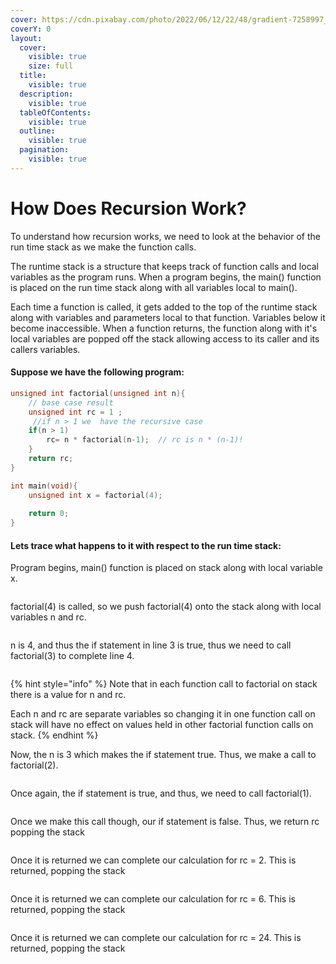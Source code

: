 ```yaml
---
cover: https://cdn.pixabay.com/photo/2022/06/12/22/48/gradient-7258997_960_720.png
coverY: 0
layout:
  cover:
    visible: true
    size: full
  title:
    visible: true
  description:
    visible: true
  tableOfContents:
    visible: true
  outline:
    visible: true
  pagination:
    visible: true
---
```


# How Does Recursion Work?

To understand how recursion works, we need to look at the behavior of the run time stack as we make the function calls.

The runtime stack is a structure that keeps track of function calls and local variables as the program runs. When a program begins, the main() function is placed on the run time stack along with all variables local to main().&#x20;

Each time a function is called, it gets added to the top of the runtime stack along with variables and parameters local to that function. Variables below it become inaccessible. When a function returns, the function along with it's local variables are popped off the stack allowing access to its caller and its callers variables.

#### Suppose we have the following program:

```cpp
unsigned int factorial(unsigned int n){
    // base case result
    unsigned int rc = 1 ;              
     //if n > 1 we  have the recursive case
    if(n > 1)                
        rc= n * factorial(n-1);  // rc is n * (n-1)!
    }
    return rc;
}

int main(void){
    unsigned int x = factorial(4);
    
    return 0;
}
```

#### Lets trace what happens to it with respect to the run time stack:

Program begins, main() function is placed on stack along with local variable x.&#x20;

<figure><img src="https://catherine-leung.gitbook.io/~gitbook/image?url=https%3A%2F%2F2335496195-files.gitbook.io%2F%7E%2Ffiles%2Fv0%2Fb%2Fgitbook-legacy-files%2Fo%2Fassets%252F-LFrWzEqLSRHjU6HG9dw%252F-LGxd8qDaQ1QRuKAxM8i%252F-LGxfEKEXYdlI-dBkTA6%252Frecursion1.png%3Falt%3Dmedia%26token%3D30acfe78-8733-42d9-8f8b-d50da67952ce&#x26;width=300&#x26;dpr=4&#x26;quality=100&#x26;sign=71b8de107cae681f22397f5e7d89a1fc34cafe6f5e10feff4d723210fdca162f" alt=""><figcaption></figcaption></figure>

factorial(4) is called, so we push factorial(4) onto the stack along with local variables n and rc.

<figure><img src="https://catherine-leung.gitbook.io/~gitbook/image?url=https%3A%2F%2F2335496195-files.gitbook.io%2F%7E%2Ffiles%2Fv0%2Fb%2Fgitbook-legacy-files%2Fo%2Fassets%252F-LFrWzEqLSRHjU6HG9dw%252F-LGxd8qDaQ1QRuKAxM8i%252F-LGxfxunwjAikMPgiwhL%252Frecursion2.png%3Falt%3Dmedia%26token%3D5f294347-0004-4740-b998-6dde40dd23d4&#x26;width=300&#x26;dpr=4&#x26;quality=100&#x26;sign=9124588bc54c30db07c6dd89e615a44dae956d4a6f46eabd4401a5411203a6fa" alt=""><figcaption></figcaption></figure>

n is 4, and thus the if statement in line 3 is true, thus we need to call factorial(3) to complete line 4.&#x20;

<figure><img src="https://catherine-leung.gitbook.io/~gitbook/image?url=https%3A%2F%2F2335496195-files.gitbook.io%2F%7E%2Ffiles%2Fv0%2Fb%2Fgitbook-legacy-files%2Fo%2Fassets%252F-LFrWzEqLSRHjU6HG9dw%252F-LGxd8qDaQ1QRuKAxM8i%252F-LGxgLYmT77g1SSsJSuL%252Frecursion3.png%3Falt%3Dmedia%26token%3D2ca6df80-e2c7-4f00-9897-e6860c956e3a&#x26;width=300&#x26;dpr=4&#x26;quality=100&#x26;sign=e3335607097746743c3a522c24024ce6826401840dbcc7f3bfb81ff279e3321d" alt=""><figcaption></figcaption></figure>

{% hint style="info" %}
Note that in each function call to factorial on stack there is a value for n and rc.&#x20;

Each n and rc are separate variables so changing it in one function call on stack will have no effect on values held in other factorial function calls on stack.
{% endhint %}

Now, the n is 3 which makes the if statement true. Thus, we make a call to factorial(2).&#x20;

<figure><img src="https://catherine-leung.gitbook.io/~gitbook/image?url=https%3A%2F%2F2335496195-files.gitbook.io%2F%7E%2Ffiles%2Fv0%2Fb%2Fgitbook-legacy-files%2Fo%2Fassets%252F-LFrWzEqLSRHjU6HG9dw%252F-LGxd8qDaQ1QRuKAxM8i%252F-LGxhLpXRO6e1UtvRV5o%252Frecursion4.png%3Falt%3Dmedia%26token%3Dcd26bda8-93fa-49eb-b936-2e843b6d5a57&#x26;width=300&#x26;dpr=4&#x26;quality=100&#x26;sign=22f910b4b1975a8e77a7ab700b39dd4b715e280612cdb436177af2e97c81e651" alt=""><figcaption></figcaption></figure>

Once again, the if statement is true, and thus, we need to call factorial(1).&#x20;

<figure><img src="https://catherine-leung.gitbook.io/~gitbook/image?url=https%3A%2F%2F2335496195-files.gitbook.io%2F%7E%2Ffiles%2Fv0%2Fb%2Fgitbook-legacy-files%2Fo%2Fassets%252F-LFrWzEqLSRHjU6HG9dw%252F-LGxd8qDaQ1QRuKAxM8i%252F-LGxhYnfKBysw0-tqoY_%252Frecursion5.png%3Falt%3Dmedia%26token%3Dcc34e727-a2a0-4f7c-bf16-2c738bd46374&#x26;width=300&#x26;dpr=4&#x26;quality=100&#x26;sign=a7dde341af2711f27a0600df36b6c4ab3090f1f8860a7da6a06015ea40ff60a8" alt=""><figcaption></figcaption></figure>

Once we make this call though, our if statement is false. Thus, we return rc popping the stack&#x20;

<figure><img src="https://catherine-leung.gitbook.io/~gitbook/image?url=https%3A%2F%2F2335496195-files.gitbook.io%2F%7E%2Ffiles%2Fv0%2Fb%2Fgitbook-legacy-files%2Fo%2Fassets%252F-LFrWzEqLSRHjU6HG9dw%252F-LGxd8qDaQ1QRuKAxM8i%252F-LGxhjn50FyG5Hh7khOW%252Frecursion6.png%3Falt%3Dmedia%26token%3D3c431891-24f7-4d60-bcfe-1cfeabc5c9d2&#x26;width=300&#x26;dpr=4&#x26;quality=100&#x26;sign=59651714267254dbc151de0d84117840a35406d0fed4451b274c34f30bc71860" alt=""><figcaption></figcaption></figure>

Once it is returned we can complete our calculation for rc = 2. This is returned, popping the stack&#x20;

<figure><img src="https://catherine-leung.gitbook.io/~gitbook/image?url=https%3A%2F%2F2335496195-files.gitbook.io%2F%7E%2Ffiles%2Fv0%2Fb%2Fgitbook-legacy-files%2Fo%2Fassets%252F-LFrWzEqLSRHjU6HG9dw%252F-LGxd8qDaQ1QRuKAxM8i%252F-LGxiFjxdROzkxRwXlWp%252Frecursion7.png%3Falt%3Dmedia%26token%3D089439db-c937-4fec-99ed-0169f2fcff1f&#x26;width=300&#x26;dpr=4&#x26;quality=100&#x26;sign=8596ec1bf6a307adc00e95a7630bf14d6857dc8f6f57ca84a94c30acfbdbdf7c" alt=""><figcaption></figcaption></figure>

Once it is returned we can complete our calculation for rc = 6. This is returned, popping the stack&#x20;

<figure><img src="https://catherine-leung.gitbook.io/~gitbook/image?url=https%3A%2F%2F2335496195-files.gitbook.io%2F%7E%2Ffiles%2Fv0%2Fb%2Fgitbook-legacy-files%2Fo%2Fassets%252F-LFrWzEqLSRHjU6HG9dw%252F-LGxd8qDaQ1QRuKAxM8i%252F-LGxiMFW_0383mhuZ3IH%252Frecursion8.png%3Falt%3Dmedia%26token%3D7592b777-963e-46a2-ba66-7b81a1c6114b&#x26;width=300&#x26;dpr=4&#x26;quality=100&#x26;sign=457dd630682d42705acfd393167c3dc6415b40803eedfca5033ad06b561fc647" alt=""><figcaption></figcaption></figure>

Once it is returned we can complete our calculation for rc = 24. This is returned, popping the stack&#x20;

<figure><img src="https://catherine-leung.gitbook.io/~gitbook/image?url=https%3A%2F%2F2335496195-files.gitbook.io%2F%7E%2Ffiles%2Fv0%2Fb%2Fgitbook-legacy-files%2Fo%2Fassets%252F-LFrWzEqLSRHjU6HG9dw%252F-LGxd8qDaQ1QRuKAxM8i%252F-LGxiTj639ZIae4mDiLz%252Frecursion9.png%3Falt%3Dmedia%26token%3D42ce6ee4-a60e-45a3-b8a2-5d453e124d8d&#x26;width=300&#x26;dpr=4&#x26;quality=100&#x26;sign=964cf055340484d89b3af603f70637f6e66adbd7de587734b166f30d820d51c9" alt=""><figcaption></figcaption></figure>
